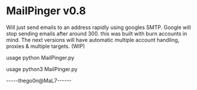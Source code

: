 # MailPinger v0.8



Will just send emails to an address rapidly using googles SMTP. Google will stop sending emails after around 300. this was built with burn accounts in mind. 
The next versions will have automatic multiple account handling, proxies & multiple targets. (WIP)

usage python MailPinger.py

usage python3 MailPinger.py



-----thego0n@MaL7------
